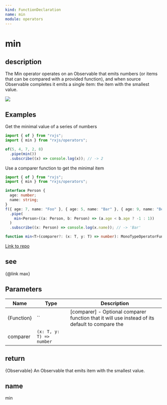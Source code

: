 ```yaml
---
kind: FunctionDeclaration
name: min
module: operators
---
```


# min

## description

The Min operator operates on an Observable that emits numbers (or items that can be compared with a provided function),
and when source Observable completes it emits a single item: the item with the smallest value.

![](min.png)

## Examples

Get the minimal value of a series of numbers

```ts
import { of } from "rxjs";
import { min } from "rxjs/operators";

of(5, 4, 7, 2, 8)
  .pipe(min())
  .subscribe((x) => console.log(x)); // -> 2
```

Use a comparer function to get the minimal item

```typescript
import { of } from "rxjs";
import { min } from "rxjs/operators";

interface Person {
  age: number;
  name: string;
}
f({ age: 7, name: "Foo" }, { age: 5, name: "Bar" }, { age: 9, name: "Beer" })
  .pipe(
    min<Person>((a: Person, b: Person) => (a.age < b.age ? -1 : 1))
  )
  .subscribe((x: Person) => console.log(x.name)); // -> 'Bar'
```

```ts
function min<T>(comparer?: (x: T, y: T) => number): MonoTypeOperatorFunction<T>;
```

[Link to repo](https://github.com/ReactiveX/rxjs/blob/master/src/internal/operators/min.ts#L47-L52)

## see

{@link max}

## Parameters

| Name       | Type                     | Description                                                                                    |
| ---------- | ------------------------ | ---------------------------------------------------------------------------------------------- |
| {Function} | ``                       | [comparer] - Optional comparer function that it will use instead of its default to compare the |
| comparer   | `(x: T, y: T) => number` |                                                                                                |

## return

{Observable<R>} An Observable that emits item with the smallest value.

## name

min
